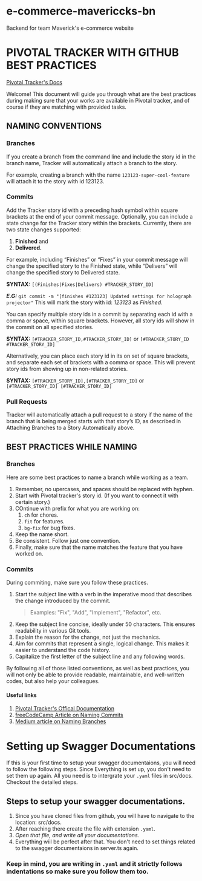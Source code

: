 # e-commerce-mavericcks-bn

Backend for team Maverick's e-commerce website

# PIVOTAL TRACKER WITH GITHUB BEST PRACTICES

[Pivotal Tracker's Docs](https://www.pivotaltracker.com/help/articles/github_integration/#attaching-branches-to-a-story-automatically)

Welcome! This document will guide you through what are the best practices during making sure that your works are available in Pivotal tracker, and of course if they are matching with provided tasks.

## NAMING CONVENTIONS

### Branches

If you create a branch from the command line and include the story id in the branch name, Tracker will automatically attach a branch to the story.

For example, creating a branch with the name `123123-super-cool-feature` will attach it to the story with id 123123.

### Commits

Add the Tracker story id with a preceding hash symbol within square brackets at the end of your commit message.
Optionally, you can include a state change for the Tracker story within the brackets.
Currently, there are two state changes supported:

1. **Finished** and
2. **Delivered.**

For example, including “Finishes” or “Fixes” in your commit message will change the specified story to the Finished state, while “Delivers” will change the specified story to Delivered state.

**SYNTAX:** `[(Finishes|Fixes|Delivers) #TRACKER_STORY_ID]`

**_E.G:_** `git commit -m "[finishes #123123] Updated settings for holograph projector"`
This will mark the story with id: _123123_ as _Finished._

You can specify multiple story ids in a commit by separating each id with a comma or space, within square brackets. However, all story ids will show in the commit on all specified stories.

**SYNTAX:** `[#TRACKER_STORY_ID,#TRACKER_STORY_ID]` or `[#TRACKER_STORY_ID #TRACKER_STORY_ID]`

Alternatively, you can place each story id in its on set of square brackets, and separate each set of brackets with a comma or space. This will prevent story ids from showing up in non-related stories.

**SYNTAX:** `[#TRACKER_STORY_ID],[#TRACKER_STORY_ID]` or `[#TRACKER_STORY_ID] [#TRACKER_STORY_ID]`

### Pull Requests

Tracker will automatically attach a pull request to a story if the name of the branch that is being merged starts with that story’s ID, as described in Attaching Branches to a Story Automatically above.

## BEST PRACTICES WHILE NAMING

### Branches

Here are some best practices to name a branch while working as a team.

1. Remember, no upercases, and spaces should be replaced with hyphen.
2. Start with Pivotal tracker's story id. (If you want to connect it with certain story.)
3. COntinue with prefix for what you are working on:
   1. `ch` for chores.
   2. `fit` for features.
   3. `bg-fix` for bug fixes.
4. Keep the name short.
5. Be consistent. Follow just one convention.
6. Finally, make sure that the name matches the feature that you have worked on.

### Commits

During commiting, make sure you follow these practices.

1. Start the subject line with a verb in the imperative mood that describes the change introduced by the commit.
   > Examples: "Fix", "Add", "Implement", "Refactor", etc.
2. Keep the subject line concise, ideally under 50 characters. This ensures readability in various Git tools.
3. Explain the reason for the change, not just the mechanics.
4. Aim for commits that represent a single, logical change. This makes it easier to understand the code history.
5. Capitalize the first letter of the subject line and any following words.

By following all of those listed conventions, as well as best practices, you will not only be able to provide readable, maintainable, and well-written codes, but also help your colleagues.

#### Useful links

1. [Pivotal Tracker's Offical Documentation](https://www.pivotaltracker.com/help/articles/github_integration/#attaching-branches-to-a-story-automatically)
2. [freeCodeCamp Article on Naming Commits](https://www.freecodecamp.org/news/writing-good-commit-messages-a-practical-guide/)
3. [Medium article on Naming Branches](https://medium.com/@abhay.pixolo/naming-conventions-for-git-branches-a-cheatsheet-8549feca2534)

# Setting up Swagger Documentations

If this is your first time to setup your swagger documentaions, you will need to follow the following steps. Since Everything is set up, you don't need to set them up again. All you need is to intergrate your `.yaml` files in src/docs.
Checkout the detailed steps.

## Steps to setup your swagger documentations.

1. Since you have cloned files from github, you will have to navigate to the location: src/docs.
2. After reaching there create the file with extension `.yaml`.
3. _Open that file, and write all your documentations._
4. Everything wiil be perfect after that. You don't need to set things related to the swagger documentaions in server.ts again.

### **Keep in mind, you are writing in `.yaml` and it strictly follows indentations so make sure you follow them too.**
